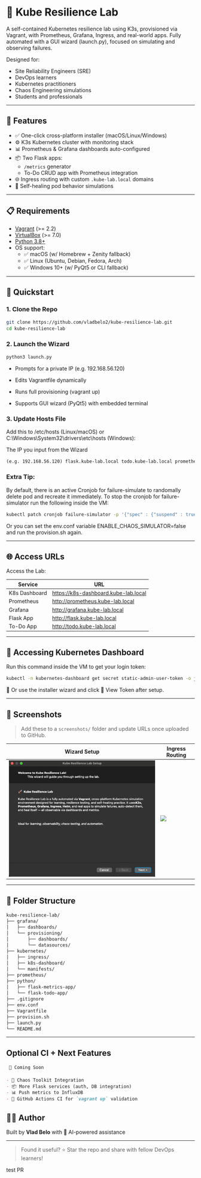 # 🚀 Kube Resilience Lab

A self-contained Kubernetes resilience lab using K3s, provisioned via Vagrant, with Prometheus, Grafana, Ingress, and real-world apps. Fully automated with a GUI wizard (launch.py), focused on simulating and observing failures.


Designed for:
- Site Reliability Engineers (SRE)
- DevOps learners
- Kubernetes practitioners
- Chaos Engineering simulations
- Students and professionals

---

## 🌟 Features

- ✅ One-click cross-platform installer (macOS/Linux/Windows)
- ⚙️ K3s Kubernetes cluster with monitoring stack
- 📊 Prometheus & Grafana dashboards auto-configured
- 📦 Two Flask apps: 
  - `/metrics` generator
  - To-Do CRUD app with Prometheus integration
- 🌐 Ingress routing with custom `.kube-lab.local` domains
- 🔁 Self-healing pod behavior simulations

---

## 📋 Requirements

- [Vagrant](https://www.vagrantup.com/) (>= 2.2)
- [VirtualBox](https://www.virtualbox.org/) (>= 7.0)
- [Python 3.8+](https://www.python.org/downloads/)
- OS support:
  - ✅ macOS (w/ Homebrew + Zenity fallback)
  - ✅ Linux (Ubuntu, Debian, Fedora, Arch)
  - ✅ Windows 10+ (w/ PyQt5 or CLI fallback)

---

## 🚀 Quickstart

### 1. Clone the Repo


```bash
git clone https://github.com/vladbelo2/kube-resilience-lab.git
cd kube-resilience-lab
```

### 2. Launch the Wizard

```bash
python3 launch.py
```

- Prompts for a private IP (e.g. 192.168.56.120)

- Edits Vagrantfile dynamically

- Runs full provisioning (vagrant up)

- Supports GUI wizard (PyQt5) with embedded terminal

### 3. Update Hosts File
Add this to /etc/hosts (Linux/macOS) or C:\Windows\System32\drivers\etc\hosts (Windows):

The IP you input from the Wizard 
```markdown
(e.g. 192.168.56.120) flask.kube-lab.local todo.kube-lab.local prometheus.kube-lab.local grafana.kube-lab.local k8s-dashboard.kube-lab.local
```

### Extra Tip:
By default, there is an active Cronjob for failure-simulate to randomally delete pod and recreate it immediately.
To stop the cronjob for failure-simulator run the following inside the VM:
```bash
kubectl patch cronjob failure-simulator -p '{"spec" : {"suspend" : true }}
```

Or you can set the env.conf variable ENABLE_CHAOS_SIMULATOR=false and run the provision.sh again.

---

## 🌐 Access URLs

Access the Lab:

| Service       | URL                                      |
| ------------- | ---------------------------------------- |
| K8s Dashboard | https://k8s-dashboard.kube-lab.local     |
| Prometheus    | http://prometheus.kube-lab.local         |
| Grafana       | http://grafana.kube-lab.local            |
| Flask App     | http://flask.kube-lab.local              |
| To-Do App     | http://todo.kube-lab.local               |

---

## 🔑 Accessing Kubernetes Dashboard

Run this command inside the VM to get your login token:

```bash
kubectl -n kubernetes-dashboard get secret static-admin-user-token -o jsonpath="{.data.token}" | base64 --decode
```

📝 Or use the installer wizard and click 📂 View Token after setup.

---

## 📸 Screenshots

> Add these to a `screenshots/` folder and update URLs once uploaded to GitHub.

| Wizard Setup | Ingress Routing |
| ------------ | ----------------|
| ![](screenshots/wizard.png) | ![](screenshots/urls.png) |

---

## 📁 Folder Structure
```text
kube-resilience-lab/
├── grafana/
│   ├── dashboards/
│   └── provisioning/
│       ├── dashboards/
│       └── datasources/
├── kubernetes/
│   ├── ingress/
│   ├── k8s-dashboard/
│   └── manifests/
├── prometheus/
├── python/
│   ├── flask-metrics-app/
│   └── flask-todo-app/
├── .gitignore
├── env.conf
├── Vagrantfile
├── provision.sh
├── launch.py
└── README.md
```
---

## Optional CI + Next Features

```markdown
 🧪 Coming Soon

- 🔁 Chaos Toolkit Integration
- 📦 More Flask services (auth, DB integration)
- 📊 Push metrics to InfluxDB
- 🔄 GitHub Actions CI for `vagrant up` validation
```

<!-- ## 📄 License

MIT License

--- -->

## 👨‍💻 Author

Built by **Vlad Belo** with 🤖 AI-powered assistance

---

> Found it useful? ⭐ Star the repo and share with fellow DevOps learners!

test PR